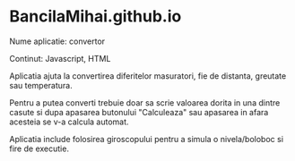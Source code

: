 # BancilaMihai.github.io

Nume aplicatie: convertor

Continut: Javascript, HTML

Aplicatia ajuta la convertirea diferitelor masuratori, fie de distanta, greutate sau temperatura.

Pentru a putea converti trebuie doar sa scrie valoarea dorita in una dintre casute si dupa apasarea butonului "Calculeaza" sau apasarea in afara acesteia se v-a calcula automat.

Aplicatia include folosirea giroscopului pentru a simula o nivela/boloboc si fire de executie.
